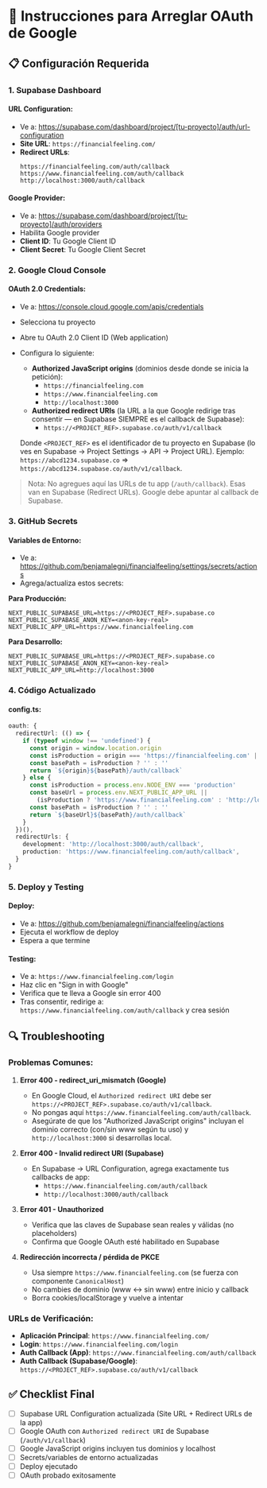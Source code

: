 # 🔧 Instrucciones para Arreglar OAuth de Google

## 📋 Configuración Requerida

### 1. **Supabase Dashboard**

#### **URL Configuration:**
- Ve a: https://supabase.com/dashboard/project/[tu-proyecto]/auth/url-configuration
- **Site URL**: `https://financialfeeling.com/`
- **Redirect URLs**: 
  ```
  https://financialfeeling.com/auth/callback
  https://www.financialfeeling.com/auth/callback
  http://localhost:3000/auth/callback
  ```

#### **Google Provider:**
- Ve a: https://supabase.com/dashboard/project/[tu-proyecto]/auth/providers
- Habilita Google provider
- **Client ID**: Tu Google Client ID
- **Client Secret**: Tu Google Client Secret

### 2. **Google Cloud Console**

#### **OAuth 2.0 Credentials:**
- Ve a: https://console.cloud.google.com/apis/credentials
- Selecciona tu proyecto
- Abre tu OAuth 2.0 Client ID (Web application)
- Configura lo siguiente:
  - **Authorized JavaScript origins** (dominios desde donde se inicia la petición):
    - `https://financialfeeling.com`
    - `https://www.financialfeeling.com`
    - `http://localhost:3000`
  - **Authorized redirect URIs** (la URL a la que Google redirige tras consentir — en Supabase SIEMPRE es el callback de Supabase):
    - `https://<PROJECT_REF>.supabase.co/auth/v1/callback`

  Donde `<PROJECT_REF>` es el identificador de tu proyecto en Supabase (lo ves en Supabase → Project Settings → API → Project URL). Ejemplo: `https://abcd1234.supabase.co` ⇒ `https://abcd1234.supabase.co/auth/v1/callback`.

> Nota: No agregues aquí las URLs de tu app (`/auth/callback`). Esas van en Supabase (Redirect URLs). Google debe apuntar al callback de Supabase.

### 3. **GitHub Secrets**

#### **Variables de Entorno:**
- Ve a: https://github.com/benjamalegni/financialfeeling/settings/secrets/actions
- Agrega/actualiza estos secrets:

**Para Producción:**
```
NEXT_PUBLIC_SUPABASE_URL=https://<PROJECT_REF>.supabase.co
NEXT_PUBLIC_SUPABASE_ANON_KEY=<anon-key-real>
NEXT_PUBLIC_APP_URL=https://www.financialfeeling.com
```

**Para Desarrollo:**
```
NEXT_PUBLIC_SUPABASE_URL=https://<PROJECT_REF>.supabase.co
NEXT_PUBLIC_SUPABASE_ANON_KEY=<anon-key-real>
NEXT_PUBLIC_APP_URL=http://localhost:3000
```

### 4. **Código Actualizado**

#### **config.ts:**
```typescript
oauth: {
  redirectUrl: (() => {
    if (typeof window !== 'undefined') {
      const origin = window.location.origin
      const isProduction = origin === 'https://financialfeeling.com' || origin === 'https://www.financialfeeling.com'
      const basePath = isProduction ? '' : ''
      return `${origin}${basePath}/auth/callback`
    } else {
      const isProduction = process.env.NODE_ENV === 'production'
      const baseUrl = process.env.NEXT_PUBLIC_APP_URL || 
        (isProduction ? 'https://www.financialfeeling.com' : 'http://localhost:3000')
      const basePath = isProduction ? '' : ''
      return `${baseUrl}${basePath}/auth/callback`
    }
  })(),
  redirectUrls: {
    development: 'http://localhost:3000/auth/callback',
    production: 'https://www.financialfeeling.com/auth/callback',
  }
}
```

### 5. **Deploy y Testing**

#### **Deploy:**
- Ve a: https://github.com/benjamalegni/financialfeeling/actions
- Ejecuta el workflow de deploy
- Espera a que termine

#### **Testing:**
- Ve a: `https://www.financialfeeling.com/login`
- Haz clic en "Sign in with Google"
- Verifica que te lleva a Google sin error 400
- Tras consentir, redirige a: `https://www.financialfeeling.com/auth/callback` y crea sesión

## 🔍 Troubleshooting

### **Problemas Comunes:**

1. **Error 400 - redirect_uri_mismatch (Google)**
   - En Google Cloud, el `Authorized redirect URI` debe ser `https://<PROJECT_REF>.supabase.co/auth/v1/callback`.
   - No pongas aquí `https://www.financialfeeling.com/auth/callback`.
   - Asegúrate de que los "Authorized JavaScript origins" incluyan el dominio correcto (con/sin www según tu uso) y `http://localhost:3000` si desarrollas local.

2. **Error 400 - Invalid redirect URI (Supabase)**
   - En Supabase → URL Configuration, agrega exactamente tus callbacks de app:
     - `https://www.financialfeeling.com/auth/callback`
     - `http://localhost:3000/auth/callback`

3. **Error 401 - Unauthorized**
   - Verifica que las claves de Supabase sean reales y válidas (no placeholders)
   - Confirma que Google OAuth esté habilitado en Supabase

4. **Redirección incorrecta / pérdida de PKCE**
   - Usa siempre `https://www.financialfeeling.com` (se fuerza con componente `CanonicalHost`)
   - No cambies de dominio (www ↔ sin www) entre inicio y callback
   - Borra cookies/localStorage y vuelve a intentar

### **URLs de Verificación:**

- **Aplicación Principal**: `https://www.financialfeeling.com/`
- **Login**: `https://www.financialfeeling.com/login`
- **Auth Callback (App)**: `https://www.financialfeeling.com/auth/callback`
- **Auth Callback (Supabase/Google)**: `https://<PROJECT_REF>.supabase.co/auth/v1/callback`

## ✅ Checklist Final

- [ ] Supabase URL Configuration actualizada (Site URL + Redirect URLs de la app)
- [ ] Google OAuth con `Authorized redirect URI` de Supabase (`/auth/v1/callback`)
- [ ] Google JavaScript origins incluyen tus dominios y localhost
- [ ] Secrets/variables de entorno actualizadas
- [ ] Deploy ejecutado
- [ ] OAuth probado exitosamente 